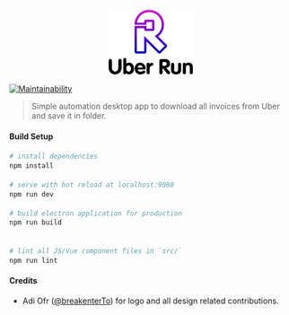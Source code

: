 <p align="center">
<img src="uber-run.png" width="150" alt="Uber Run">
</p>

[![Maintainability](https://api.codeclimate.com/v1/badges/a176f7fdd72bd288291f/maintainability)](https://codeclimate.com/github/break-enter/uberrun/maintainability)

> Simple automation desktop app to download all invoices from Uber and save it in folder.

#### Build Setup

``` bash
# install dependencies
npm install

# serve with hot reload at localhost:9080
npm run dev

# build electron application for production
npm run build


# lint all JS/Vue component files in `src/`
npm run lint

```

#### Credits

- Adi Ofr ([@breakenterTo](https://twitter.com/breakenterTo)) for logo and all design related contributions.
